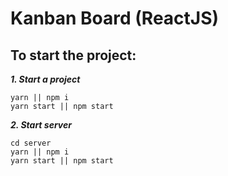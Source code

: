 # Kanban Board (ReactJS)

## To start the project:
***1. Start a project***
```
yarn || npm i
yarn start || npm start
```

***2. Start server***
```
cd server
yarn || npm i
yarn start || npm start
```